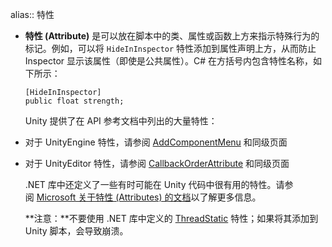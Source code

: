 alias:: 特性

- **特性 (Attribute)** 是可以放在脚本中的类、属性或函数上方来指示特殊行为的标记。例如，可以将 `HideInInspector` 特性添加到属性声明上方，从而防止 Inspector 显示该属性（即使是公共属性）。C# 在方括号内包含特性名称，如下所示：
  
  ```
  [HideInInspector]
  public float strength;
  ```
  
  Unity 提供了在 API 参考文档中列出的大量特性：
- 对于 UnityEngine 特性，请参阅 [AddComponentMenu](https://docs.unity3d.com/cn/current/ScriptReference/AddComponentMenu.html) 和同级页面
- 对于 UnityEditor 特性，请参阅 [CallbackOrderAttribute](https://docs.unity3d.com/cn/current/ScriptReference/CallbackOrderAttribute.html) 和同级页面
  
  .NET 库中还定义了一些有时可能在 Unity 代码中很有用的特性。请参阅 [Microsoft 关于特性 (Attributes) 的文档](https://docs.microsoft.com/en-us/dotnet/csharp/programming-guide/concepts/attributes/)以了解更多信息。
  
  **注意：**不要使用 .NET 库中定义的 [ThreadStatic](http://msdn.microsoft.com/en-us/library/system.threadstaticattribute.aspx) 特性；如果将其添加到 Unity 脚本，会导致崩溃。